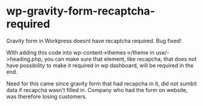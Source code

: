 # wp-gravity-form-recaptcha-required
Gravity form in Workpress doesnt have recaptcha required. Bug fixed!

WIth adding this code into wp-content->themes->/theme in use/->heading.php, you can make sure that element, like recapcha, that does not have possibility to make it required in wp dashboard, will be required in the end. 

Need for this came since gravity form that had recapcha in it, did not sumbit data if recapcha wasn't filled in. Company who had the form on website, was therefore losing customers. 
